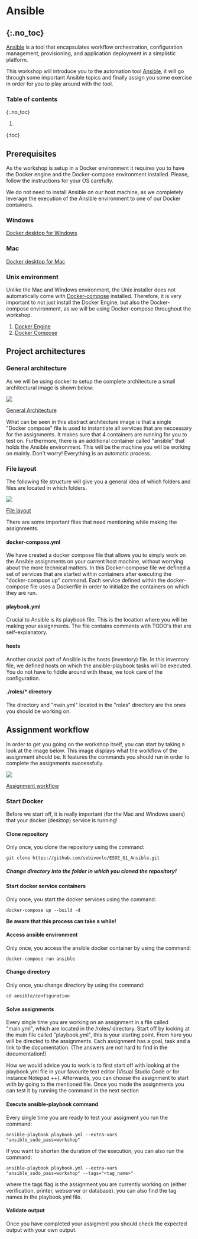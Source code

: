 # Ansible
{:.no_toc}
---

[Ansible](https://www.ansible.com/) is a tool that encapsulates workflow orchestration, configuration management, provisioning, and application deployment in a simplistic platform.

This workshop will introduce you to the automation tool [Ansible](https://www.ansible.com/), it will go through some important Ansible topics and finally assign you some exercise in order for you to play around with the tool.

### Table of contents
{:.no_toc}

1. 
{:toc}

## Prerequisites
As the workshop is setup in a Docker environment it requires you to have the Docker engine and the Docker-compose environment installed. Please, follow the instructions for your OS carefully. 

We do not need to install Ansible on our host machine, as we completely leverage the execution of the Ansible environment to one of our Docker containers.

### Windows

[Docker desktop for Windows](https://docs.docker.com/desktop/windows/install/)

### Mac

[Docker desktop for Mac](https://docs.docker.com/desktop/mac/install/)

### Unix environment
Unlike the Mac and Windows environment, the Unix installer does not automatically come with [Docker-compose](https://docs.docker.com/compose/) installed. Therefore, it is very important to not just install the Docker Engine, but also the Docker-compose environment, as we will be using Docker-compose throughout the workshop.

1. [Docker Engine](https://docs.docker.com/engine/install/)
2. [Docker Compose](https://docs.docker.com/compose/install/)

## Project architectures

### General architecture
As we will be using docker to setup the complete architecture a small architectural image is shown below:

<img src="documentation/images/Architecture.svg">

[General Architecture](documentation/images/Architecture.svg)

What can be seen in this abstract architecture image is that a single "Docker compose" file is used to instantiate all services that are neccessary for the assignments. It makes sure that 4 containers are running for you to test on. Furthermore, there is an additional container called "ansible" that holds the Ansible environment. This will be the machine you will be working on mainly. Don't worry! Everything is an automatic process.

### File layout
The following file structure will give you a general idea of which folders and files are located in which folders.

<img src="documentation/images/File_layout.svg">

[File layout](documentation/images/File_layout.svg)

There are some important files that need mentioning while making the assignments.

#### docker-compose.yml
We have created a docker compose file that allows you to simply work on the Ansible assignments on your current host machine, without worrying about the more technical matters. In this Docker-compose file we defined a set of services that are started within containers after executing the "docker-compose up" command. Each service defined within the docker-compose file uses a Dockerfile in order to initialize the containers on which they are run.

#### playbook.yml
Crucial to Ansible is its playbook file. This is the location where you will be making your assignments. The file contains comments with TODO's that are self-explanatory.

#### hosts
Another crucial part of Ansible is the hosts (inventory) file. In this inventory file, we defined hosts on which the ansible-playbook tasks will be executed. You do not have to fiddle around with these, we took care of the configuration.

#### ./roles/* directory
The directory and "main.yml" located in the "roles" directory are the ones you should be working on.

## Assignment workflow
In order to get you going on the workshop itself, you can start by taking a look at the image below. This image displays what the workflow of the assignment should be. It features the commands you should run in order to complete the assignments successfully.

<img src="documentation/images/Assignment_workflow.svg">

[Assignment workflow](documentation/images/Assignment_workflow.svg)

### Start Docker
Before we start off, it is really important (for the Mac and Windows users) that your docker (desktop) service is running!

#### Clone repository
Only once, you clone the repository using the command:
```
git clone https://github.com/sebivenlo/ESDE_G1_Ansible.git
```
##### Change directory into the folder in which you cloned the repository!

#### Start docker service containers
Only once, you start the docker services using the command:
```
docker-compose up --build -d
```

**Be aware that this process can take a while!**

#### Access ansible environment 
Only once, you access the ansible docker container by using the command:
```
docker-compose run ansible
```

#### Change directory
Only once, you change directory by using the command:
```
cd ansible/configuration
```

#### Solve assignments
Every single time you are working on an assignment in a file called "main.yml", which are located in the /roles/ directory. Start off by looking at the main file called "playbook.yml", this is your starting point. From here you will be directed to the assignments. Each assignment has a goal, task and a link to the documentation. (The answers are not hard to find in the documentation!) 

How we would advice you to work is to first start off with looking at the playbook.yml file in your favourite text editor (Visual Studio Code or for instance Notepad ++). Afterwards, you can choose the assignment to start with by going to the mentioned file. Once you made the assignments you can test it by running the command in the next section

#### Execute ansible-playbook command
Every single time you are ready to test your assigment you run the command:
```
ansible-playbook playbook.yml --extra-vars "ansible_sudo_pass=workshop"
```
If you want to shorten the duration of the execution, you can also run the command:
```
ansible-playbook playbook.yml --extra-vars "ansible_sudo_pass=workshop" --tags="<tag_name>"
```
where the tags flag is the assignment you are currently working on (either verification, printer, webserver or database). you can also find the tag names in the playbook.yml file.

#### Validate output
Once you have completed your assigment you should check the expected output with your own output.
